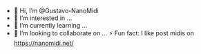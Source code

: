 - 👋 Hi, I’m @Gustavo-NanoMidi
- 👀 I’m interested in ...
- 🌱 I’m currently learning ...
- 💞️ I’m looking to collaborate on ...
   ⚡ Fun fact: I like post midis on https://nanomidi.net/

<!---
Gustavo-NanoMidi/Gustavo-NanoMidi is a ✨ special ✨ repository because its `README.md` (this file) appears on your GitHub profile.
You can click the Preview link to take a look at your changes.
--->

